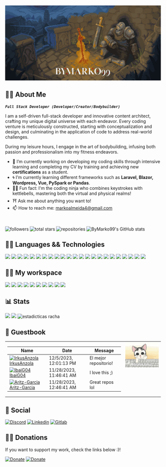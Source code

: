 <body style="background-image: url('images/bc.gif'); background-repeat: repeat;">

<!-- <h1 align="center" style="color:#FBCC09;">ByMarko99 the Coding Ninja</h1>
 -->
![Header Image](images/header2.gif)

<!-- Img creds: https://cannonbreed.newgrounds.com/
-->

## 🐱‍👤 About Me

***`Full Stack Developer (Developer/Creator/Bodybuilder)`***

I am a self-driven full-stack developer and innovative content architect, crafting my unique digital universe with each endeavor. Every coding venture is meticulously constructed, starting with conceptualization and design, and culminating in the application of code to address real-world challenges. 

During my leisure hours, I engage in the art of bodybuilding, infusing both passion and professionalism into my fitness endeavors.

- 🔭 I’m currently working on developing my coding skills through intensive learning and completing my CV by training and achieving new **certifications** as a student.
- 🌀 I’m currently learning different frameworks such as **Laravel, Blazor, Wordpress, Vue, PySpark or Pandas**.
- 🐱‍👤 Fun fact: I'm the coding ninja who combines keystrokes with kettlebells, mastering both the virtual and physical realms!
- ⛩️ Ask me about anything you want to!
- 📫 How to reach me: markoalmeida4@gmail.com

<br>

<p align="left">
   <a href="https://github.com/ByMarko99?tab=followers" style="text-decoration: none;">
      <img alt="followers" title="Follow me on Github" src="https://custom-icon-badges.demolab.com/github/followers/ByMarko99?color=236ad3&labelColor=1155ba&style=for-the-badge&logo=person-add&label=Follow&logoColor=white"/>
   </a>
   <a href="https://github.com/ByMarko99?tab=repositories&sort=stargazers" style="text-decoration: none;">
      <img alt="total stars" title="Total stars on GitHub" src="https://custom-icon-badges.demolab.com/github/stars/ByMarko99?color=55960c&style=for-the-badge&labelColor=488207&logo=star"/>
   </a>
   <a href="https://github.com/ByMarko99?tab=repositories" style="text-decoration: none;">
      <img alt="repositories" title="My GitHub Repositories" src="https://custom-icon-badges.demolab.com/badge/dynamic/json?color=yellow&label=Repositories&query=$.public_repos&url=https://api.github.com/users/ByMarko99&style=for-the-badge&logo=github&logoColor=yellow"/>
   </a>
   <a href="https://github.com/ByMarko99" style="text-decoration: none;">
      <img alt="ByMarko99's GitHub stats" title="My Profile Views" src="https://komarev.com/ghpvc/?username=ByMarko99&color=FBCC09&style=for-the-badge"/>
   </a>
</p>

## 👨‍💻 Languages && Technologies
<p>

[![](https://custom-icon-badges.demolab.com/badge/-Node.js-339933?style=for-the-badge&logo=node.js&logoColor=white)](https://nodejs.org/)
![](https://custom-icon-badges.demolab.com/badge/java-white?style=for-the-badge&logo=java&logoColor=orange)
![](https://custom-icon-badges.demolab.com/badge/kotlin-0095D5?style=for-the-badge&logo=kotlin&logoColor=white)
![](https://custom-icon-badges.demolab.com/badge/javascript-F7DF1E?style=for-the-badge&logo=javascript&logoColor=black)
![](https://custom-icon-badges.demolab.com/badge/ajax-0057B8?style=for-the-badge&logo=ajax&logoColor=white)
![](https://custom-icon-badges.demolab.com/badge/json-000000?style=for-the-badge&logo=json&logoColor=white)
![](https://custom-icon-badges.demolab.com/badge/vue-white?logo=vue&logoColor=green&style=for-the-badge)
![](https://custom-icon-badges.demolab.com/badge/csharp-239120?style=for-the-badge&logo=csharp&logoColor=white)
![](https://custom-icon-badges.demolab.com/badge/c-A8B9CC?style=for-the-badge&logo=c&logoColor=white)
![](https://custom-icon-badges.demolab.com/badge/html5-E34F26?style=for-the-badge&logo=html5&logoColor=white)
![](https://custom-icon-badges.demolab.com/badge/css3-1572B6?style=for-the-badge&logo=css3&logoColor=white)
![](https://custom-icon-badges.demolab.com/badge/bootstrap-7952B3?style=for-the-badge&logo=bootstrap&logoColor=white)
![](https://custom-icon-badges.demolab.com/badge/tailwind-38B2AC?style=for-the-badge&logo=tailwind&logoColor=white)
![](https://custom-icon-badges.demolab.com/badge/scss-CF649A?logo=scss&logoColor=white&style=for-the-badge)
![](https://custom-icon-badges.demolab.com/badge/xml-FC3232?style=for-the-badge&logo=xml&logoColor=white)
![](https://custom-icon-badges.demolab.com/badge/mysql-4479A1?logo=mysql&logoColor=white&style=for-the-badge)
![](https://custom-icon-badges.demolab.com/badge/mariadb-003545?logo=mariadb&logoColor=white&style=for-the-badge)
![](https://custom-icon-badges.demolab.com/badge/php-777BB4?logo=php&logoColor=white&style=for-the-badge)
![](https://custom-icon-badges.demolab.com/badge/laravel-FF2D20?logo=laravel&logoColor=white&style=for-the-badge)
![](https://custom-icon-badges.demolab.com/badge/blazor-512BD4?logo=blazor&logoColor=white&style=for-the-badge)
![](https://custom-icon-badges.demolab.com/badge/python-254d8b?logo=python&logoColor=white&style=for-the-badge)
![](https://custom-icon-badges.demolab.com/badge/pyspark-FFFFFF?logo=apachespark&logoColor=orange&style=for-the-badge)
![](https://img.shields.io/badge/WORDPRESS-%20?style=for-the-badge&logo=wordpress&logoColor=FFFFFF&color=%2321759B)
</p>


## 🐱‍👓 My workspace

![](https://img.shields.io/badge/Visual%20Studio%20Code-0078d7?style=for-the-badge&logo=Visual%20Studio%20Code&logoColor=white)
![](https://img.shields.io/badge/Visual%20Studio-800080?style=for-the-badge&logo=Visual%20Studio&logoColor=white)
![](https://img.shields.io/badge/Github-000?logo=github&style=for-the-badge)
![](https://img.shields.io/badge/gitlab-000?logo=gitlab&style=for-the-badge)
![](https://img.shields.io/badge/ANDROID%20STUDIO-%20?style=for-the-badge&logo=androidstudio&logoColor=ffffff&color=%233DDC84)
![](https://custom-icon-badges.demolab.com/badge/eclipse-483D8B?logo=eclipse&logoColor=FFA500&style=for-the-badge)
![](https://custom-icon-badges.demolab.com/badge/docker-white?logo=docker&logoColor=1d63ed&style=for-the-badge)
![](https://custom-icon-badges.demolab.com/badge/aws-262e3b?logo=aws&logoColor=white&style=for-the-badge)
![](https://custom-icon-badges.demolab.com/badge/unity-black?logo=unity&logoColor=white&style=for-the-badge)
![](https://img.shields.io/badge/INTELLIJ%20IDEA-%20?style=for-the-badge&logo=intellijidea&logoColor=ffffff&color=%23000000)

## 📊 Stats

<p align="left">
  <img src="https://github-readme-stats.vercel.app/api?username=ByMarko99&theme=dracula&show_icons=true" height="200" />
  <img src="https://github-readme-stats.vercel.app/api/top-langs/?username=ByMarko99&theme=dracula&show_icons=true" height="200" /> 
   <img src="https://streak-stats.demolab.com?user=ByMarko99&theme=dracula&locale=es" height="200" alt="estadicticas racha"  />
</p>

## 📖 Guestbook

<!-- Guestbook -->

<table>
  <tr>
    <td valign="top">

| Name | Date | Message |
|---|---|---|
| <a href="https://github.com/IrkusAnzola"><img width="24" src="https://avatars.githubusercontent.com/u/98161968?v=4" alt="IrkusAnzola" /> IrkusAnzola</a> |12/5/2023, 12:01:13 PM|El mejor repositorio!|
| <a href="https://github.com/IbaiG04"><img width="24" src="https://avatars.githubusercontent.com/u/97726677?v=4" alt="IbaiG04" /> IbaiG04 </a> |11/28/2023, 11:46:41 AM|I love this ;)|
| <a href="https://github.com/Aritz-Garcia"><img width="24" src="https://avatars.githubusercontent.com/u/73273260?v=4" alt="Aritz-Garcia" /> Aritz-Garcia </a> |11/28/2023, 12:46:41 AM|Great repos lol|

</td>
<td valign="top"><a href="https://github.com/ByMarko99/ByMarko99/issues/1#new_comment_field"><img src="images/guestbook.gif"></a></td>
  </tr>
</table>

<!-- /Guestbook -->

## 🤳 Social

[![Discord](https://img.shields.io/badge/-Discord-7289DA?style=for-the-badge&logo=discord&logoColor=white)](https://discord.com/users/415889981278519306)
[![Linkedin](https://img.shields.io/badge/-Linkedin-0077B5?style=for-the-badge&logo=linkedin&logoColor=white)](https://www.linkedin.com/in/marko-gros/)
[![Gitlab](https://img.shields.io/badge/gitlab-000?logo=gitlab&style=for-the-badge)](https://www.gitlab.com/marko-gros/)


## 🐱‍🚀 Donations

If you want to support my work, check the links below :)!

[![Donate](https://img.shields.io/badge/PayPal-00457C?style=for-the-badge&logo=paypal&logoColor=white)](https://paypal.me/bymarko99) [![Donate](https://img.shields.io/badge/Buy_Me_A_Coffee-ff5e5b?style=for-the-badge&logo=buy-me-a-coffee&logoColor=white)](https://ko-fi.com/bymarko99)
</body>
